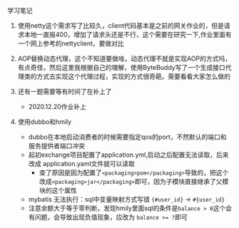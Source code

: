学习笔记

1. 使用netty这个需求写了比较久，client代码基本是之前的网关作业的，但是请求本地一直报400，增加了请求头还是不行，这个需要在研究一下,作业里面有一个网上参考的nettyclient，要做对比
2. AOP替换动态代理，这个不知道要做啥，动态代理不就是实现AOP的方式吗，有点奇怪，然后这里我根据自己的理解，使用ByteBuddy写了一个生成接口代理类的方式去实现这个代理过程，实现的方式很奇葩。需要看看大家怎么做的

3. 还有一题需要等有时间了在补上了
    * 2020.12.20作业补上
4. 使用dubbo和hmily
    * dubbo在本地启动消费者的时候需要指定qos的port，不然默认的端口和服务提供者端口冲突
    * 起初exchange项目配置了application.yml,启动之后配置无法读取，后来改成 application.yaml文件就可以读取
        * 查了原因是因为配置了`<packaging>pom</packaging>`导致的，把这个改成`<packaging>jar</packaging>`即可，因为子模块直接继承了父模块的这个属性
    * mybatis 无法执行：sql中变量映射方式写错 `{#user_id}` -> `#{user_id}`
    * 注意余额大于等于零判断，发现hmily里面sql的条件是`balance > 0`这个会有问题，会导致出现负值现象，应改为 `balance >= ?`即可